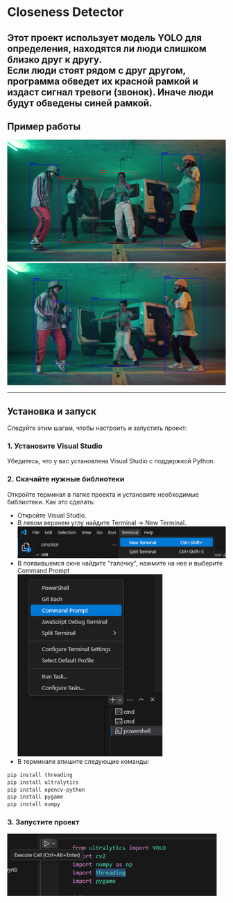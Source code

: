 # Closeness Detector

Этот проект использует модель YOLO для определения, находятся ли люди слишком близко друг к другу. <br />
Если люди стоят рядом с друг другом, программа обведет их красной рамкой и издаст сигнал тревоги (звонок). Иначе люди будут обведены синей рамкой.
---

## Пример работы

![Пример работы 1](images/example1.png)
![Пример работы 2](images/example2.png)

---

## Установка и запуск

Следуйте этим шагам, чтобы настроить и запустить проект:

### 1. Установите Visual Studio
Убедитесь, что у вас установлена Visual Studio с поддержкой Python.

### 2. Скачайте нужные библиотеки
Откройте терминал в папке проекта и установите необходимые библиотеки. Как это сделать:
- Откройте Visual Studio.
- В левом верхнем углу найдите Terminal -> New Terminal.
![Открытие терминала](images/image1.png)
- В появившемся окне найдите "галочку", нажмите на нее и выберите Command Prompt  
![Открытие терминала](images/image2.png)
- В терминале впишите следующие команды:
```bash
pip install threading
pip install ultralytics
pip install opencv-python
pip install pygame
pip install numpy
```
### 3. Запустите проект

![Запуск проекта](images/image3.png)
